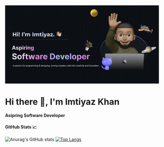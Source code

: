 ![Design and Development](https://github.com/ImtiyazKhan1/ImtiyazKhan1/blob/main/Make%20your%20README.png)

# Hi there 👋, I'm Imtiyaz Khan
#### Asipring Software Developer

#### GitHub Stats 📈
![Anurag's GitHub stats](https://github-readme-stats.vercel.app/api?username=ImtiyazKhan1&show_icons=true&theme=radical)
[![Top Langs](https://github-readme-stats.vercel.app/api/top-langs/?username=ImtiyazKhan1)](https://github.com/anuraghazra/github-readme-stats)

<!-- Skills: VUE JS / REACT / JS / HTML / CSS--> 

<!--I’m currently working on this page. --> 






